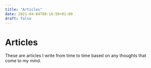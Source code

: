 ```yaml
---
title: "Articles"
date: 2021-04-04T08:16:50+01:00
draft: false
---
```


# Articles

These are articles I write from time to time based on any thoughts that come to my mind.

